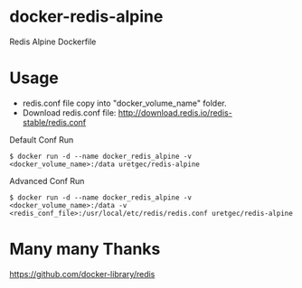 # docker-redis-alpine
Redis Alpine Dockerfile

# Usage
- redis.conf file copy into "docker_volume_name" folder.
- Download redis.conf file: http://download.redis.io/redis-stable/redis.conf

Default Conf Run
```
$ docker run -d --name docker_redis_alpine -v <docker_volume_name>:/data uretgec/redis-alpine
```

Advanced Conf Run
```
$ docker run -d --name docker_redis_alpine -v <docker_volume_name>:/data -v <redis_conf_file>:/usr/local/etc/redis/redis.conf uretgec/redis-alpine
```


# Many many Thanks
https://github.com/docker-library/redis
